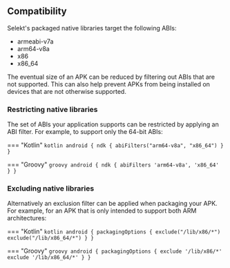 ## Compatibility

Selekt's packaged native libraries target the following ABIs:

* armeabi-v7a
* arm64-v8a
* x86
* x86_64

The eventual size of an APK can be reduced by filtering out ABIs that are not supported. This can also help prevent APKs from being installed on devices that are not otherwise supported.

### Restricting native libraries

The set of ABIs your application supports can be restricted by applying an ABI filter. For example, to support only the 64-bit ABIs:

=== "Kotlin"
    ``` kotlin
    android {
        ndk {
            abiFilters("arm64-v8a", "x86_64")
        }
    }
    ```

=== "Groovy"
    ``` groovy
    android {
        ndk {
            abiFilters 'arm64-v8a', 'x86_64'
        }
    }
    ```

### Excluding native libraries

Alternatively an exclusion filter can be applied when packaging your APK. For example, for an APK that is only intended to support both ARM architectures:

=== "Kotlin"
    ``` kotlin
    android {
        packagingOptions {
            exclude("/lib/x86/*")
            exclude("/lib/x86_64/*")
        }
    }
    ```

=== "Groovy"
    ``` groovy
    android {
        packagingOptions {
            exclude '/lib/x86/*'
            exclude '/lib/x86_64/*'
        }
    }
    ```
